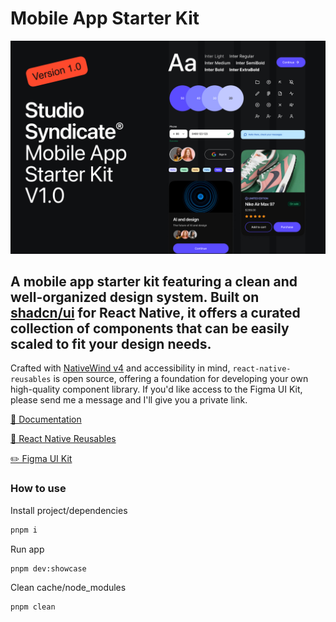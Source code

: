 # Mobile App Starter Kit

![banner](https://github.com/hellojulian/mobile-starter-kit/blob/main/banner.jpg)

## A mobile app starter kit featuring a clean and well-organized design system. Built on [shadcn/ui](https://ui.shadcn.com) for React Native, it offers a curated collection of components that can be easily scaled to fit your design needs.

Crafted with [NativeWind v4](https://www.nativewind.dev/) and accessibility in mind, `react-native-reusables` is open source, offering a foundation for developing your own high-quality component library. If you'd like access to the Figma UI Kit, please send me a message and I'll give you a private link.



[📖 Documentation](https://msk.framer.wiki/getting-started/how-to-use/)

[📖 React Native Reusables](https://rnr-docs.vercel.app/)

[✏️ Figma UI Kit](https://www.figma.com/design/bvo3Wk0Vxi5PeiVGgfibJk/Mobile-App-Starter-Kit?node-id=2062-11367&t=aiitMPY486u9rCB1-1
)




### How to use


Install project/dependencies

```bash
pnpm i
```

Run app

```bash
pnpm dev:showcase
```


Clean cache/node_modules

```bash
pnpm clean
```

